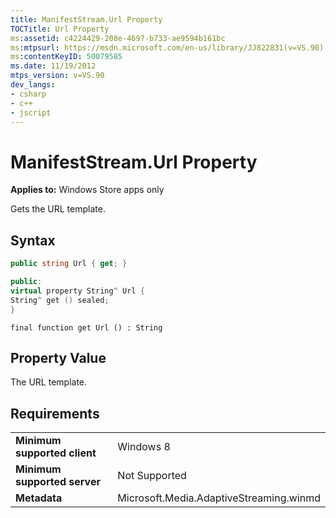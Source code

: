 ```yaml
---
title: ManifestStream.Url Property
TOCTitle: Url Property
ms:assetid: c4224429-208e-4697-b733-ae9594b161bc
ms:mtpsurl: https://msdn.microsoft.com/en-us/library/JJ822831(v=VS.90)
ms:contentKeyID: 50079585
ms.date: 11/19/2012
mtps_version: v=VS.90
dev_langs:
- csharp
- c++
- jscript
---
```


# ManifestStream.Url Property

**Applies to:** Windows Store apps only

Gets the URL template.

## Syntax

``` csharp
public string Url { get; }
```

``` c++
public:
virtual property String^ Url {
String^ get () sealed;
}
```

``` jscript
final function get Url () : String
```

## Property Value

The URL template.

## Requirements

|||
|--- |--- |
|**Minimum supported client**|Windows 8|
|**Minimum supported server**|Not Supported|
|**Metadata**|Microsoft.Media.AdaptiveStreaming.winmd|

